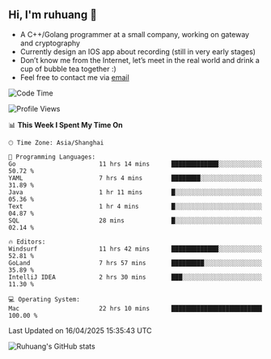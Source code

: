 ## Hi, I'm ruhuang 👋

- A C++/Golang programmer at a small company, working on gateway and cryptography
- Currently design an IOS app about recording (still in very early stages)
- Don’t know me from the Internet, let’s meet in the real world and drink a cup of bubble tea together :)
- Feel free to contact me via [email](mailto:ruhuang2001@gmail.com)
<!--START_SECTION:waka-->
![Code Time](http://img.shields.io/badge/Code%20Time-450%20hrs%2041%20mins-blue)

![Profile Views](http://img.shields.io/badge/Profile%20Views-1-blue)

📊 **This Week I Spent My Time On** 

```text
🕑︎ Time Zone: Asia/Shanghai

💬 Programming Languages: 
Go                       11 hrs 14 mins      █████████████░░░░░░░░░░░░   50.72 % 
YAML                     7 hrs 4 mins        ████████░░░░░░░░░░░░░░░░░   31.89 % 
Java                     1 hr 11 mins        █░░░░░░░░░░░░░░░░░░░░░░░░   05.36 % 
Text                     1 hr 4 mins         █░░░░░░░░░░░░░░░░░░░░░░░░   04.87 % 
SQL                      28 mins             █░░░░░░░░░░░░░░░░░░░░░░░░   02.14 % 

🔥 Editors: 
Windsurf                 11 hrs 42 mins      █████████████░░░░░░░░░░░░   52.81 % 
GoLand                   7 hrs 57 mins       █████████░░░░░░░░░░░░░░░░   35.89 % 
IntelliJ IDEA            2 hrs 30 mins       ███░░░░░░░░░░░░░░░░░░░░░░   11.30 % 

💻 Operating System: 
Mac                      22 hrs 10 mins      █████████████████████████   100.00 % 
```


 Last Updated on 16/04/2025 15:35:43 UTC
<!--END_SECTION:waka-->

![Ruhuang's GitHub stats](https://github-readme-stats.vercel.app/api?username=ruhuang2001&count_private=true&hide_title=true&show_icons=true&theme=vue)

